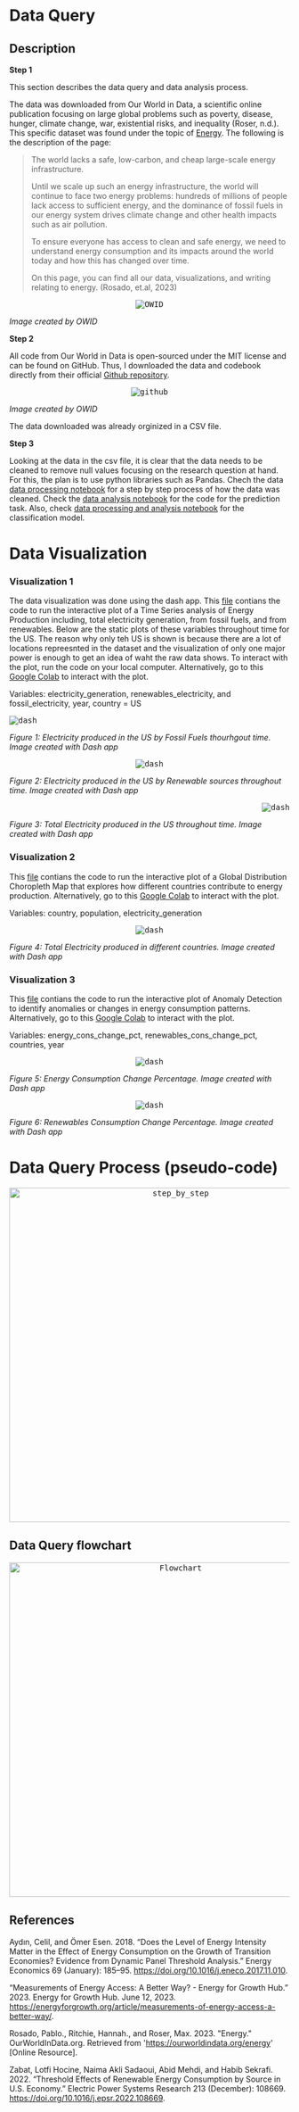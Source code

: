 # Data Query

## Description

**Step 1**

This section describes the data query and data analysis process.

The data was downloaded from Our World in Data, a scientific online publication focusing on large global problems such as poverty, disease, hunger, climate change, war, existential risks, and inequality (Roser, n.d.). This specific dataset was found under the topic of [Energy](https://ourworldindata.org/energy). The following is the description of the page:

> The world lacks a safe, low-carbon, and cheap large-scale energy infrastructure.
>
> Until we scale up such an energy infrastructure, the world will continue to face two energy problems: hundreds of millions of people lack access to sufficient energy, and the dominance of fossil fuels in our energy system drives climate change and other health impacts such as air pollution.
>
> To ensure everyone has access to clean and safe energy, we need to understand energy consumption and its impacts around the world today and how this has changed over time.
>
> On this page, you can find all our data, visualizations, and writing relating to energy. 
(Rosado, et.al, 2023)

<p align="center">
  <kbd>
    <img src="data_site.png" alt="OWID"/>
  </kbd>
</p>

*Image created by OWID*

**Step 2**

All code from Our World in Data is open-sourced under the MIT license and can be found on GitHub. Thus, I downloaded the data and codebook directly from their official [Github repository](https://github.com/owid/energy-data/blob/master/README.md). 

<p align="center">
  <kbd>
    <img src="data_github.png" alt="github"/>
  </kbd>
</p>

*Image created by OWID*

The data downloaded was already orginized in a CSV file.

**Step 3**

Looking at the data in the csv file, it is clear that the data needs to be cleaned to remove null values focusing on the research question at hand. For this, the plan is to use python libraries such as Pandas. Chech the data [data processing notebook](./data_analysis/Data_Processing_Regression.ipynb) for a step by step process of how the data was cleaned. 
Check the [data analysis notebook](/data_analysis/Data_Analysis_Regression.ipynb) for the code for the prediction task. Also, check [data processing and analysis notebook](./data_analysis/Analysis_Processing_Classification.ipynb) for the classification model.

# Data Visualization

### Visualization 1
The data visualization was done using the dash app. This [file](./data_query/app1.py) contians the code to run the interactive plot of a Time Series analysis of Energy Production including, total electricity generation, from fossil fuels, and from renewables. Below are the static plots of these variables throughout time for the US. The reason why only teh US is shown is because there are a lot of locations repreesnted in the dataset and the visualization of only one major power is enough to get an idea of waht the raw data shows. To interact with the plot, run the code on your local computer. Alternatively, go to this [Google Colab](https://colab.research.google.com/drive/1danKQTxQ5RsbSFg-0PJWhEhdRlR1jZqT?usp=sharing) to interact with the plot.

Variables: electricity_generation, renewables_electricity, and fossil_electricity, year, country = US

<p align="left">
  <kbd>
    <img src="Energy_fossil.png" alt="dash"/>
  </kbd>
</p>

*Figure 1: Electricity produced in the US by Fossil Fuels thourhgout time. Image created with Dash app*

<p align="center">
  <kbd>
    <img src="Energy_renewables.png" alt="dash"/>
  </kbd>
</p>

*Figure 2: Electricity produced in the US by Renewable sources throughout time. Image created with Dash app*

<p align="right">
  <kbd>
    <img src="Energy_total_electricity.png" alt="dash"/>
  </kbd>
</p>

*Figure 3: Total Electricity produced in the US throughout time. Image created with Dash app*


### Visualization 2
This [file](./data_query/app2.py) contians the code to run the interactive plot of a Global Distribution Choropleth Map that explores how different countries contribute to energy production. Alternatively, go to this [Google Colab](https://colab.research.google.com/drive/1xJ69o6yf3ww4jucHsBnAQGiYUPdj1jWc?usp=sharing) to interact with the plot.

Variables: country, population, electricity_generation

<p align="center">
  <kbd>
    <img src="map.png" alt="dash"/>
  </kbd>
</p>

*Figure 4: Total Electricity produced in different countries. Image created with Dash app*

### Visualization 3
This [file](./data_query/app3.py) contians the code to run the interactive plot of Anomaly Detection to identify anomalies or changes in energy consumption patterns. Alternatively, go to this [Google Colab](https://colab.research.google.com/drive/1SSkIpLYBewnOZaXM9qjeW7d6ijQCQej6?usp=sharing) to interact with the plot.

Variables: energy_cons_change_pct, renewables_cons_change_pct, countries, year

<p align="center">
  <kbd>
    <img src="Energy_Consumption_Change.png" alt="dash"/>
  </kbd>
</p>

*Figure 5: Energy Consumption Change Percentage. Image created with Dash app*

<p align="center">
  <kbd>
    <img src="Renewables_Consumption_Change.png" alt="dash"/>
  </kbd>
</p>

*Figure 6: Renewables Consumption Change Percentage. Image created with Dash app*


# Data Query Process (pseudo-code)

<p align="center">
  <kbd style="border: none;">
    <img src="data_query_steps.png" alt="step_by_step" width="600"/>
  </kbd>
</p>

## Data Query flowchart

<p align="center">
  <kbd>
    <img src="DataQuery.png" alt="Flowchart" width="600"/>
  </kbd>
</p>




## References

Aydın, Celil, and Ömer Esen. 2018. “Does the Level of Energy Intensity Matter in the Effect of 
Energy Consumption on the Growth of Transition Economies? Evidence from Dynamic Panel Threshold Analysis.” Energy Economics 69 (January): 185–95. https://doi.org/10.1016/j.eneco.2017.11.010. 

“Measurements of Energy Access: A Better Way? - Energy for Growth Hub.” 2023. Energy for 
Growth Hub. June 12, 2023. https://energyforgrowth.org/article/measurements-of-energy-access-a-better-way/. 

Rosado, Pablo., Ritchie, Hannah., and Roser, Max. 2023. "Energy." OurWorldInData.org. Retrieved from 'https://ourworldindata.org/energy' [Online Resource].

Zabat, Lotfi Hocine, Naima Akli Sadaoui, Abid Mehdi, and Habib Sekrafi. 2022. “Threshold 
Effects of Renewable Energy Consumption by Source in U.S. Economy.” Electric Power Systems Research 213 (December): 108669. https://doi.org/10.1016/j.epsr.2022.108669.
